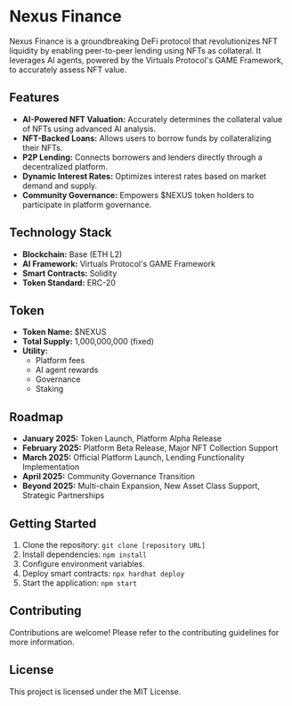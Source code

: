 # Nexus Finance

Nexus Finance is a groundbreaking DeFi protocol that revolutionizes NFT liquidity by enabling peer-to-peer lending using NFTs as collateral. It leverages AI agents, powered by the Virtuals Protocol's GAME Framework, to accurately assess NFT value.

## Features

*   **AI-Powered NFT Valuation:**  Accurately determines the collateral value of NFTs using advanced AI analysis.
*   **NFT-Backed Loans:** Allows users to borrow funds by collateralizing their NFTs.
*   **P2P Lending:** Connects borrowers and lenders directly through a decentralized platform.
*   **Dynamic Interest Rates:**  Optimizes interest rates based on market demand and supply.
*   **Community Governance:**  Empowers $NEXUS token holders to participate in platform governance.

## Technology Stack

*   **Blockchain:** Base (ETH L2)
*   **AI Framework:** Virtuals Protocol's GAME Framework
*   **Smart Contracts:** Solidity
*   **Token Standard:** ERC-20

## Token

*   **Token Name:** $NEXUS
*   **Total Supply:** 1,000,000,000 (fixed)
*   **Utility:**
    *   Platform fees
    *   AI agent rewards
    *   Governance
    *   Staking

## Roadmap

*   **January 2025:** Token Launch, Platform Alpha Release
*   **February 2025:** Platform Beta Release, Major NFT Collection Support
*   **March 2025:** Official Platform Launch, Lending Functionality Implementation
*   **April 2025:** Community Governance Transition
*   **Beyond 2025:** Multi-chain Expansion, New Asset Class Support, Strategic Partnerships

## Getting Started

1.  Clone the repository: `git clone [repository URL]`
2.  Install dependencies: `npm install`
3.  Configure environment variables.
4.  Deploy smart contracts: `npx hardhat deploy`
5.  Start the application: `npm start`

## Contributing

Contributions are welcome! Please refer to the contributing guidelines for more information.

## License

This project is licensed under the MIT License.
